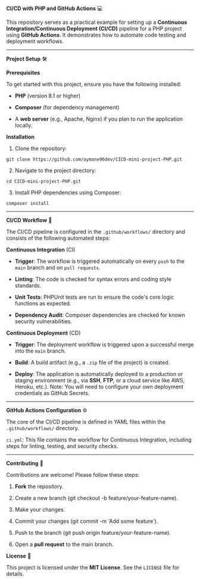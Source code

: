 **CI/CD with PHP and GitHub Actions** 💻


This repository serves as a practical example for setting up a **Continuous Integration/Continuous Deployment (CI/CD)** pipeline for a PHP project using **GitHub Actions**. It demonstrates how to automate code testing and deployment workflows.

---

**Project Setup** 🛠️


**Prerequisites**

To get started with this project, ensure you have the following installed:

- **PHP** (version 8.1 or higher)

- **Composer** (for dependency management)

- A **web server** (e.g., Apache, Nginx) if you plan to run the application locally.


**Installation**

1. Clone the repository:

`git clone https://github.com/aymane96dev/CICD-mini-project-PHP.git`

2. Navigate to the project directory:

`cd CICD-mini-project-PHP.git`

3. Install PHP dependencies using Composer:

`composer install`

---

**CI/CD Workflow** 🚀


The CI/CD pipeline is configured in the `.github/workflows/` directory and consists of the following automated steps:


**Continuous Integration** (CI)

- **Trigger**: The workflow is triggered automatically on every `push` to the `main` branch and on `pull requests`.

- **Linting**: The code is checked for syntax errors and coding style standards.

- **Unit Tests**: PHPUnit tests are run to ensure the code's core logic functions as expected.

- **Dependency Audit**: Composer dependencies are checked for known security vulnerabilities.


**Continuous Deployment** (CD)

- **Trigger**: The deployment workflow is triggered upon a successful merge into the `main` branch.

- **Build**: A build artifact (e.g., a `.zip` file of the project) is created.

- **Deploy**: The application is automatically deployed to a production or staging environment (e.g., via **SSH**, **FTP**, or a cloud service like AWS, Heroku, etc.). Note: You will need to configure your own deployment credentials as GitHub Secrets.

---

**GitHub Actions Configuration** ⚙️

The core of the CI/CD pipeline is defined in YAML files within the `.github/workflows/` directory.

`ci.yml`: This file contains the workflow for Continuous Integration, including steps for linting, testing, and security checks.

---

**Contributing** 🤝

Contributions are welcome! Please follow these steps:

1. **Fork** the repository.

2. Create a new branch (git checkout -b feature/your-feature-name).

3. Make your changes.

4. Commit your changes (git commit -m 'Add some feature').

5. Push to the branch (git push origin feature/your-feature-name).

6. Open a **pull request** to the main branch.
   

**License** 📝

This project is licensed under the **MIT License**. See the `LICENSE` file for details.

